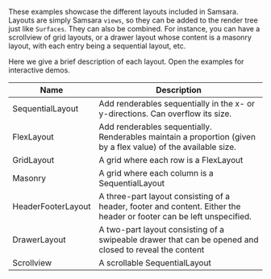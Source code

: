 These examples showcase the different layouts included in Samsara. Layouts are simply Samsara `views`, 
so they can be added to the render tree just like `Surfaces`. They can also be combined. For instance, 
you can have a scrollview of grid layouts, or a drawer layout whose content is a masonry layout, with
each entry being a sequential layout, etc.

Here we give a brief description of each layout. Open the examples for interactive demos.

| Name | Description |
| ---- | ----------- |
| SequentialLayout | Add renderables sequentially in the x- or y-directions. Can overflow its size. |
| FlexLayout | Add renderables sequentially. Renderables maintain a proportion (given by a flex value) of the available size. |
| GridLayout | A grid where each row is a FlexLayout |
| Masonry | A grid where each column is a SequentialLayout |
| HeaderFooterLayout | A three-part layout consisting of a header, footer and content. Either the header or footer can be left unspecified. |
| DrawerLayout | A two-part layout consisting of a swipeable drawer that can be opened and closed to reveal the content |
| Scrollview | A scrollable SequentialLayout |
